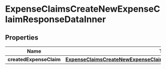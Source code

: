 

# ExpenseClaimsCreateNewExpenseClaimResponseDataInner


## Properties

| Name | Type | Description | Notes |
|------------ | ------------- | ------------- | -------------|
|**createdExpenseClaim** | [**ExpenseClaimsCreateNewExpenseClaimResponseDataInnerCreatedExpenseClaim**](ExpenseClaimsCreateNewExpenseClaimResponseDataInnerCreatedExpenseClaim.md) |  |  [optional] |



